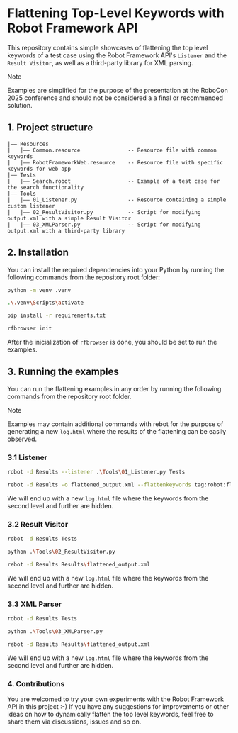 # Flattening Top-Level Keywords with Robot Framework API

This repository contains simple showcases of flattening the top level keywords of a test case using the Robot Framework API's `Listener` and the `Result Visitor`, as well as a third-party library for XML parsing.

> [!NOTE]
> Examples are simplified for the purpose of the presentation at the RoboCon 2025 conference
> and should not be considered a a final or recommended solution.

## 1. Project structure
```
|—— Resources
|   |—— Common.resource               -- Resource file with common keywords
|   |—— RobotFrameworkWeb.resource    -- Resource file with specific keywords for web app
|—— Tests
|   |—— Search.robot                  -- Example of a test case for the search functionality
|—— Tools
|   |—— 01_Listener.py                -- Resource containing a simple custom listener
|   |—— 02_ResultVisitor.py           -- Script for modifying output.xml with a simple Result Visitor
|   |—— 03_XMLParser.py               -- Script for modifying output.xml with a third-party library
```

## 2. Installation

You can install the required dependencies into your Python by running the following commands from the repository root folder:

```bash
python -m venv .venv

.\.venv\Scripts\activate

pip install -r requirements.txt

rfbrowser init
```

After the inicialization of `rfbrowser` is done, you should be set to run the examples.

## 3. Running the examples

You can run the flattening examples in any order by running the following commands from the repository root folder.

> [!NOTE]
> Examples may contain additional commands with rebot for the purpose of generating
> a new `log.html` where the results of the flattening can be easily observed.

### 3.1 Listener

```bash
robot -d Results --listener .\Tools\01_Listener.py Tests

rebot -d Results -o flattened_output.xml --flattenkeywords tag:robot:flatten Results\output.xml
```

We will end up with a new `log.html` file where the keywords from the second level and further are hidden.

### 3.2 Result Visitor

```bash
robot -d Results Tests

python .\Tools\02_ResultVisitor.py

rebot -d Results Results\flattened_output.xml
```

We will end up with a new `log.html` file where the keywords from the second level and further are hidden.

### 3.3 XML Parser

```bash
robot -d Results Tests

python .\Tools\03_XMLParser.py

rebot -d Results Results\flattened_output.xml
```

We will end up with a new `log.html` file where the keywords from the second level and further are hidden.

### 4. Contributions

You are welcomed to try your own experiments with the Robot Framework API in this project :-) If you have any suggestions for improvements or other ideas on how to dynamically flatten the top level keywords, feel free to share them via discussions, issues and so on.
